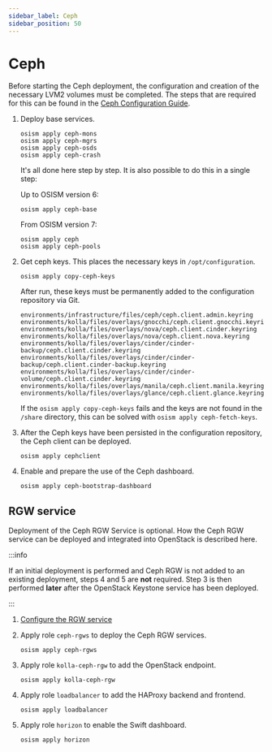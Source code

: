 ```yaml
---
sidebar_label: Ceph
sidebar_position: 50
---
```


# Ceph

Before starting the Ceph deployment, the configuration and creation of the necessary LVM2
volumes must be completed. The steps that are required for this can be found in the
[Ceph Configuration Guide](../../configuration-guide/ceph#lvm-devices).

1. Deploy base services.

   ```
   osism apply ceph-mons
   osism apply ceph-mgrs
   osism apply ceph-osds
   osism apply ceph-crash
   ```

   It's all done here step by step. It is also possible to do this in a single step:

   Up to OSISM version 6:

   ```
   osism apply ceph-base
   ```

   From OSISM version 7:

   ```
   osism apply ceph
   osism apply ceph-pools
   ```

2. Get ceph keys. This places the necessary keys in `/opt/configuration`.

   ```
   osism apply copy-ceph-keys
   ```

   After run, these keys must be permanently added to the configuration repository
   via Git.

   ```
   environments/infrastructure/files/ceph/ceph.client.admin.keyring
   environments/kolla/files/overlays/gnocchi/ceph.client.gnocchi.keyring
   environments/kolla/files/overlays/nova/ceph.client.cinder.keyring
   environments/kolla/files/overlays/nova/ceph.client.nova.keyring
   environments/kolla/files/overlays/cinder/cinder-backup/ceph.client.cinder.keyring
   environments/kolla/files/overlays/cinder/cinder-backup/ceph.client.cinder-backup.keyring
   environments/kolla/files/overlays/cinder/cinder-volume/ceph.client.cinder.keyring
   environments/kolla/files/overlays/manila/ceph.client.manila.keyring
   environments/kolla/files/overlays/glance/ceph.client.glance.keyring
   ```

   If the `osism apply copy-ceph-keys` fails and the keys are not found in the `/share`
   directory, this can be solved with `osism apply ceph-fetch-keys`.

3. After the Ceph keys have been persisted in the configuration repository, the Ceph
   client can be deployed.

   ```
   osism apply cephclient
   ```

4. Enable and prepare the use of the Ceph dashboard.

   ```
   osism apply ceph-bootstrap-dashboard
   ```

## RGW service

Deployment of the Ceph RGW Service is optional. How the Ceph RGW service can be deployed
and integrated into OpenStack is described here.

:::info

If an initial deployment is performed and Ceph RGW is not added to an existing deployment,
steps 4 and 5 are **not** required. Step 3 is then performed **later** after the OpenStack
Keystone service has been deployed.

:::

1. [Configure the RGW service](./../../configuration-guide/ceph#rgw-service)

2. Apply role `ceph-rgws` to deploy the Ceph RGW services.

   ```
   osism apply ceph-rgws
   ```

3. Apply role `kolla-ceph-rgw` to add the OpenStack endpoint.

   ```
   osism apply kolla-ceph-rgw
   ```

4. Apply role `loadbalancer` to add the HAProxy backend and frontend.

   ```
   osism apply loadbalancer
   ```

5. Apply role `horizon` to enable the Swift dashboard.

   ```
   osism apply horizon
   ```
